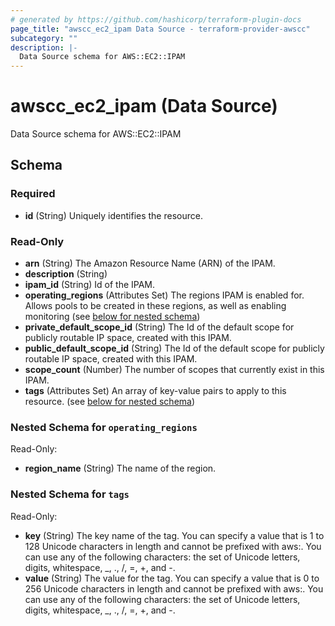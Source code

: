 ```yaml
---
# generated by https://github.com/hashicorp/terraform-plugin-docs
page_title: "awscc_ec2_ipam Data Source - terraform-provider-awscc"
subcategory: ""
description: |-
  Data Source schema for AWS::EC2::IPAM
---
```


# awscc_ec2_ipam (Data Source)

Data Source schema for AWS::EC2::IPAM



<!-- schema generated by tfplugindocs -->
## Schema

### Required

- **id** (String) Uniquely identifies the resource.

### Read-Only

- **arn** (String) The Amazon Resource Name (ARN) of the IPAM.
- **description** (String)
- **ipam_id** (String) Id of the IPAM.
- **operating_regions** (Attributes Set) The regions IPAM is enabled for. Allows pools to be created in these regions, as well as enabling monitoring (see [below for nested schema](#nestedatt--operating_regions))
- **private_default_scope_id** (String) The Id of the default scope for publicly routable IP space, created with this IPAM.
- **public_default_scope_id** (String) The Id of the default scope for publicly routable IP space, created with this IPAM.
- **scope_count** (Number) The number of scopes that currently exist in this IPAM.
- **tags** (Attributes Set) An array of key-value pairs to apply to this resource. (see [below for nested schema](#nestedatt--tags))

<a id="nestedatt--operating_regions"></a>
### Nested Schema for `operating_regions`

Read-Only:

- **region_name** (String) The name of the region.


<a id="nestedatt--tags"></a>
### Nested Schema for `tags`

Read-Only:

- **key** (String) The key name of the tag. You can specify a value that is 1 to 128 Unicode characters in length and cannot be prefixed with aws:. You can use any of the following characters: the set of Unicode letters, digits, whitespace, _, ., /, =, +, and -.
- **value** (String) The value for the tag. You can specify a value that is 0 to 256 Unicode characters in length and cannot be prefixed with aws:. You can use any of the following characters: the set of Unicode letters, digits, whitespace, _, ., /, =, +, and -.


